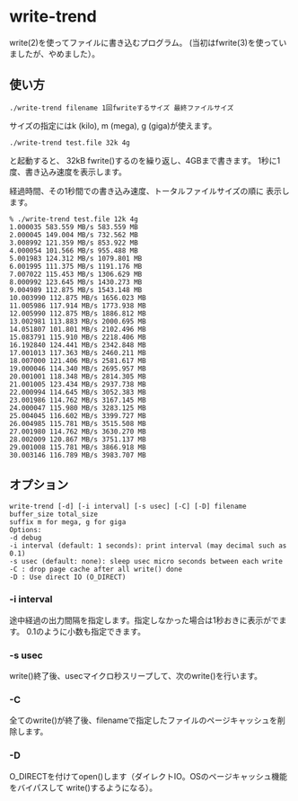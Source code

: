 # write-trend

write(2)を使ってファイルに書き込むプログラム。
(当初はfwrite(3)を使っていましたが、やめました）。

## 使い方

```
./write-trend filename 1回fwriteするサイズ 最終ファイルサイズ
```

サイズの指定にはk (kilo), m (mega), g (giga)が使えます。

```
./write-trend test.file 32k 4g
```
と起動すると、
32kB fwrite()するのを繰り返し、4GBまで書きます。
1秒に1度、書き込み速度を表示します。

経過時間、その1秒間での書き込み速度、トータルファイルサイズの順に
表示します。

```
% ./write-trend test.file 12k 4g
1.000035 583.559 MB/s 583.559 MB
2.000045 149.004 MB/s 732.562 MB
3.008992 121.359 MB/s 853.922 MB
4.000054 101.566 MB/s 955.488 MB
5.001983 124.312 MB/s 1079.801 MB
6.001995 111.375 MB/s 1191.176 MB
7.007022 115.453 MB/s 1306.629 MB
8.000992 123.645 MB/s 1430.273 MB
9.004989 112.875 MB/s 1543.148 MB
10.003990 112.875 MB/s 1656.023 MB
11.005986 117.914 MB/s 1773.938 MB
12.005990 112.875 MB/s 1886.812 MB
13.002981 113.883 MB/s 2000.695 MB
14.051807 101.801 MB/s 2102.496 MB
15.083791 115.910 MB/s 2218.406 MB
16.192840 124.441 MB/s 2342.848 MB
17.001013 117.363 MB/s 2460.211 MB
18.007000 121.406 MB/s 2581.617 MB
19.000046 114.340 MB/s 2695.957 MB
20.001001 118.348 MB/s 2814.305 MB
21.001005 123.434 MB/s 2937.738 MB
22.000994 114.645 MB/s 3052.383 MB
23.001986 114.762 MB/s 3167.145 MB
24.000047 115.980 MB/s 3283.125 MB
25.004045 116.602 MB/s 3399.727 MB
26.004985 115.781 MB/s 3515.508 MB
27.001980 114.762 MB/s 3630.270 MB
28.002009 120.867 MB/s 3751.137 MB
29.001008 115.781 MB/s 3866.918 MB
30.003146 116.789 MB/s 3983.707 MB
```

## オプション

```
write-trend [-d] [-i interval] [-s usec] [-C] [-D] filename buffer_size total_size
suffix m for mega, g for giga
Options:
-d debug
-i interval (default: 1 seconds): print interval (may decimal such as 0.1)
-s usec (default: none): sleep usec micro seconds between each write
-C : drop page cache after all write() done
-D : Use direct IO (O_DIRECT)

```

### -i interval

途中経過の出力間隔を指定します。指定しなかった場合は1秒おきに表示がでます。
0.1のように小数も指定できます。

### -s usec

write()終了後、usecマイクロ秒スリープして、次のwrite()を行います。

### -C

全てのwrite()が終了後、filenameで指定したファイルのページキャッシュを削除します。

### -D

O_DIRECTを付けてopen()します（ダイレクトIO。OSのページキャッシュ機能をバイパスして
write()するようになる）。
